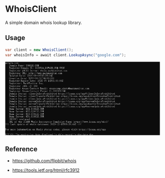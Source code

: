 # WhoisClient

A simple domain whois lookup library.

## Usage

````csharp
var client = new WhoisClient();
var whoisInfo = await client.LookupAsync("google.com");
````

![image-20201218172736581](assets/image-20201218172736581.png)

## Reference

- https://github.com/flipbit/whois

- https://tools.ietf.org/html/rfc3912